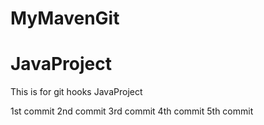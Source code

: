 # MyMavenGit
# JavaProject

This is for git hooks JavaProject

1st commit
2nd commit
3rd commit
4th commit
5th commit

